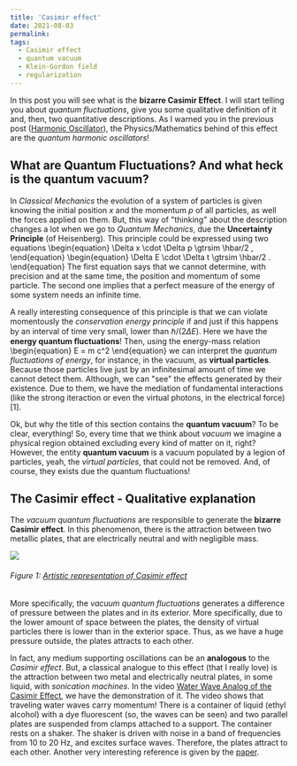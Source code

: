 ```yaml
---
title: 'Casimir effect'
date: 2021-08-03
permalink: 
tags:
  - Casimir effect
  - quantum vacuum
  - Klein-Gordon field
  - regularization
---
```


In this post you will see what is the **bizarre Casimir Effect**. I will start telling you about _quantum fluctuations_, 
give you some qualitative definition of it and, then, two quantitative descriptions. As I warned you in the previous post 
([Harmonic Oscillator](https://natalidesanti.github.io/blog-post-3/)), the Physics/Mathematics behind of this effect are 
the _quantum harmonic oscillators_!

What are Quantum Fluctuations? And what heck is the quantum vacuum?
--------------------------

In _Classical Mechanics_ the evolution of a system of particles is given knowing the initial position $x$ and the
momentum $p$ of all particles, as well the forces applied on them. But, this way of "thinking" about the description
changes a lot when we go to _Quantum Mechanics_, due the **Uncertainty Principle** (of Heisenberg). This principle could
be expressed using two equations
\begin{equation}
 \Delta x \cdot \Delta p \gtrsim \hbar/2 ,
\end{equation}
\begin{equation}
 \Delta E \cdot \Delta t \gtrsim \hbar/2 .
\end{equation}
The first equation says that we cannot determine, with precision and at the same time, the position and momentum of some
particle. The second one implies that a perfect measure of the energy of some system needs an infinite time.

A really interesting consequence of this principle is that we can violate momentously the _conservation energy principle_
if and just if this happens by an interval of time very small, lower than $\hbar/(2 \Delta E)$. Here we have the 
**energy quantum fluctuations**! Then, using the energy-mass relation
\begin{equation}
 E = m c^2
\end{equation}
we can interpret the _quantum fluctuations of energy_, for instance, in the vacuum, as **virtual particles**. Because
those particles live just by an infinitesimal amount of time we cannot detect them. Although, we can "see" the effects
generated by their existence. Due to them, we have the mediation of fundamental interactions (like the strong iteraction
or even the virtual photons, in the electrical force) [1].

Ok, but why the title of this section contains the **quantum vacuum**? To be clear, everything! So, every time that we
think about _vacuum_ we imagine a physical region obtained excluding every kind of matter on it, right? However, the
entity **quantum vacuum** is a vacuum populated by a legion of particles, yeah, the _virtual particles_, that could not
be removed. And, of course, they exists due the quantum fluctuations!

The Casimir effect - Qualitative explanation
--------------------------

The _vacuum quantum fluctuations_ are responsible to generate the **bizarre Casimir effect**. In this phenomenon, there
is the attraction between two metallic plates, that are electrically neutral and with negligible mass.

![](https://upload.wikimedia.org/wikipedia/commons/thumb/4/44/Casimir_plates.svg/800px-Casimir_plates.svg.png)
###### Figure 1: [Artistic representation of Casimir effect](https://upload.wikimedia.org/wikipedia/commons/thumb/4/44/Casimir_plates.svg/800px-Casimir_plates.svg.png)

More specifically, the _vacuum quantum fluctuations_ generates a difference of pressure between the plates and in its
exterior. More specifically, due to the lower amount of space between the plates, the density of virtual particles there
is lower than in the exterior space. Thus, as we have a huge pressure outside, the plates attracts to each other.

In fact, any medium supporting oscillations can be an **analogous** to the _Casimir effect_. But, a classical analogue to
this effect (that I really love) is the attraction between two metal and electrically neutral plates, in some liquid,
with _sonication machines_. In the video 
[Water Wave Analog of the Casimir Effect](https://www.youtube.com/watch?v=H-GnwnEnLCA), we have the demonstration of it.
The video shows that traveling water waves carry momentum! There is a container of liquid (ethyl alcohol) with a dye 
fluorescent (so, the waves can be seen) and two parallel plates are suspended from clamps attached to a support. The 
container rests on a shaker. The shaker is driven with noise in a band of frequencies from 10 to 20 Hz, and excites 
surface waves. Therefore, the plates attract to each other. Another very interesting reference is given by the 
[paper](https://doi.org/10.1119/1.3211416).
